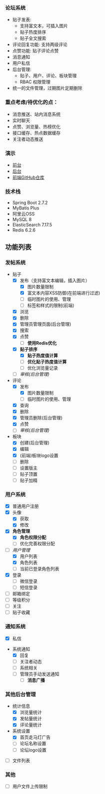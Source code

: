 ### 论坛系统
* 贴子发表: 
  * 支持富文本，可插入图片
  * 贴子热度排序
  * 贴子全文搜索
* 评论回复功能: 支持两级评论
* 点赞功能: 贴子评论点赞
* 消息通知
* 用户私信
* 后台管理:
  * 贴子、用户、评论、板块管理
  * RBAC 权限管理
* 统一的文件管理，过期图片定期删除

### 重点考虑/待优化的点：
* 消息推送、站内消息系统
* 实时聊天
* 点赞、浏览量、热榜优化
* 接口缓存、热点数据缓存
* 关注者动态推送

### 演示
* [前台](http://8.141.151.176)
* [后台](http://8.141.151.176/admin)
* [前端GitHub仓库](https://github.com/Qiao712/my-bbs-web)

### 技术栈
* Spring Boot 2.7.2
* MyBatis Plus
* 阿里云OSS
* MySQL 8
* ElasticSearch 7.17.5
* Redis 6.2.6

## 功能列表
### 发帖系统
* 贴子
  * [x] 发布（支持富文本编辑，插入图片）
    * [x] 图片数量限制
    * [x] 富文本内容XSS防御(在前端进行过滤)
    * [ ] 临时图片的使用、管理
    * [ ] 标签和样式的限制(前端)
  * [x] 浏览
  * [x] 删除
  * [x] 管理员管理页面(后台管理)
  * [x] 搜索
  * [x] 点赞
    * [ ] **使用Redis优化**
  * [x] **贴子排序**
    * [x] **贴子热度值计算**
    * [ ] **优化贴子热度值计算**
    * [ ] 优化浏览量记录
  * [ ] *审核(后台管理)*
  
* 评论
  * [x] 发布
    * [x] 图片数量限制
    * [ ] 临时图片的使用、管理
  * [x] 查询
  * [x] 删除
  * [x] 管理员删除(后台管理)
  * [x] 点赞
  * [ ] *审核(后台管理)*

* 板块
  * [x] 创建(后台管理)
  * [x] 编辑
  * [x] (前端)板块logo设置
  * [ ] 删除
  * [ ] 设置版主
  * [ ] 贴子顶置
  * [ ] 贴子加精

### 用户系统

- [x] 普通用户注册
- [x] 头像
  - [x] 获取
  - [x] 修改
- [x] **角色管理**
  - [x] **角色权限分配**
  - [ ] 优化完善权限分配
- [ ] *用户管理*
  - [x] 用户列表
  - [x] 角色列表
  - [ ] 当前已登录角色列表
- [x] 登录
  - [ ] 微信登录
  - [ ] 短信登录
- [ ] 邮箱绑定
- [ ] 等级积分
- [ ] 关注
- [ ] 贴子收藏

### 通知系统
- [x] 私信
* 系统通知
  - [x] 回复
  - [ ] 关注者动态
  - [ ] 系统相关
  - [ ] 管理员手动发送通知
    - [ ] **消息广播**

### 其他后台管理
* 统计信息
  * [x] 浏览量统计
  * [x] 发帖量统计
  * [x] 评论量统计

* 系统设置
  * [x] 首页走马灯广告
  * [ ] 论坛名称设置
  * [ ] 论坛logo设置

- [ ] 文件列表

### 其他
- [ ] 用户文件上传限制